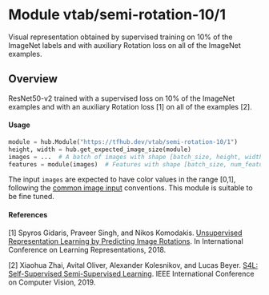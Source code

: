 # Module vtab/&zwnj;semi-rotation-10/1
Visual representation obtained by supervised training on 10% of the ImageNet
labels and with auxiliary Rotation loss on all of the ImageNet examples.

<!-- asset-path: https://storage.googleapis.com/vtab/semi-rotation-10/1.tar.gz -->
<!-- dataset: imagenet-ilsvrc-2012-cls -->
<!-- task: image-feature-vector -->
<!-- network-architecture: resnet50-v2 -->
<!-- fine-tunable: true -->
<!-- format: hub -->


## Overview
ResNet50-v2 trained with a supervised loss on 10% of the ImageNet examples and
with an auxiliary Rotation loss [1] on all of the examples [2].

#### Usage

```python
module = hub.Module("https://tfhub.dev/vtab/semi-rotation-10/1")
height, width = hub.get_expected_image_size(module)
images = ...  # A batch of images with shape [batch_size, height, width, 3].
features = module(images)  # Features with shape [batch_size, num_features].
```

The input `images` are expected to have color values in the range [0,1], following
the [common image input](https://www.tensorflow.org/hub/common_signatures/images#input) conventions.
This module is suitable to be fine tuned.

#### References
[1] Spyros Gidaris, Praveer Singh, and Nikos Komodakis.
[Unsupervised Representation Learning by Predicting Image Rotations](https://openreview.net/forum?id=S1v4N2l0-).
In International Conference on Learning Representations, 2018.

[2] Xiaohua Zhai, Avital Oliver, Alexander Kolesnikov, and Lucas Beyer.
[S4L: Self-Supervised Semi-Supervised Learning](https://arxiv.org/pdf/1905.03670.pdf).
IEEE International Conference on Computer Vision, 2019.
